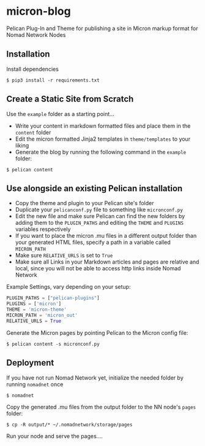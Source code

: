 # micron-blog

Pelican Plug-In and Theme for publishing a site in Micron markup format for Nomad Network Nodes

## Installation

Install dependencies

```
$ pip3 install -r requirements.txt
```

## Create a Static Site from Scratch

Use the `example` folder as a starting point...

+ Write your content in markdown formatted files and place them in the `content` folder
+ Edit the micron formatted Jinja2 templates in `theme/templates` to your liking
+ Generate the blog by running the following command in the `example` folder:

```
$ pelican content
```

## Use alongside an existing Pelican installation

+ Copy the theme and plugin to your Pelican site's folder
+ Duplicate your `pelicanconf.py` file to something like `micronconf.py`
+ Edit the new file and make sure Pelican can find the new folders by adding them to the `PLUGIN_PATHS` and editing the `THEME` and `PLUGINS` variables respectively
+ If you want to place the micron .mu files in a different output folder than your generated HTML files, specify a path in a variable called `MICRON_PATH`
+ Make sure `RELATIVE_URLS` is set to `True`
+ Make sure all Links in your Markdown articles and pages are relative and local, since you will not be able to access http links inside Nomad Network

Example Settings, vary depending on your setup:

```Python
PLUGIN_PATHS = ["pelican-plugins"]
PLUGINS = ['micron']
THEME = 'micron-theme'
MICRON_PATH = 'micron_out'
RELATIVE_URLS = True
```

Generate the Micron pages by pointing Pelican to the Micron config file:

```
$ pelican content -s micronconf.py
```

## Deployment

If you have not run Nomad Network yet, initialize the needed folder by running `nomadnet` once

```
$ nomadnet
```

Copy the generated .mu files from the output folder to the NN node's `pages` folder:
```
$ cp -R output/* ~/.nomadnetwork/storage/pages
```

Run your node and serve the pages....